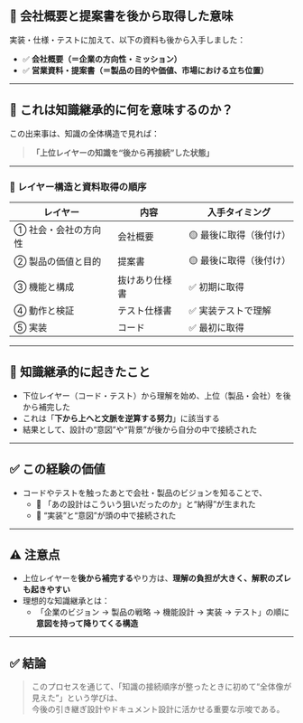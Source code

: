## 🧭 会社概要と提案書を後から取得した意味

実装・仕様・テストに加えて、以下の資料も後から入手しました：

- ✅ **会社概要（＝企業の方向性・ミッション）**
- ✅ **営業資料・提案書（＝製品の目的や価値、市場における立ち位置）**

---

## 🧠 これは知識継承的に何を意味するのか？

この出来事は、知識の全体構造で見れば：

> **「上位レイヤーの知識を“後から再接続”した状態」**

---

### 🔗 レイヤー構造と資料取得の順序

| レイヤー | 内容 | 入手タイミング |
|----------|------|----------------|
| ① 社会・会社の方向性 | 会社概要 | 🟡 最後に取得（後付け） |
| ② 製品の価値と目的 | 提案書 | 🟡 最後に取得（後付け） |
| ③ 機能と構成 | 抜けあり仕様書 | ✅ 初期に取得 |
| ④ 動作と検証 | テスト仕様書 | ✅ 実装テストで理解 |
| ⑤ 実装 | コード | ✅ 最初に取得 |

---

## 📌 知識継承的に起きたこと

- 下位レイヤー（コード・テスト）から理解を始め、上位（製品・会社）を後から補完した
- これは「**下から上へと文脈を逆算する努力**」に該当する
- 結果として、設計の“意図”や“背景”が後から自分の中で接続された

---

## ✅ この経験の価値

- コードやテストを触ったあとで会社・製品のビジョンを知ることで、
  - 🔄 「あの設計はこういう狙いだったのか」と“納得”が生まれた
  - 🧠 “実装”と“意図”が頭の中で接続された

---

## ⚠️ 注意点

- 上位レイヤーを**後から補完する**やり方は、**理解の負担が大きく、解釈のズレも起きやすい**
- 理想的な知識継承とは：
  - 「企業のビジョン → 製品の戦略 → 機能設計 → 実装 → テスト」の順に**意図を持って降りてくる構造**

---

## ✅ 結論

> このプロセスを通じて、「知識の接続順序が整ったときに初めて“全体像が見えた”」という学びは、  
> 今後の引き継ぎ設計やドキュメント設計に活かせる重要な示唆である。
